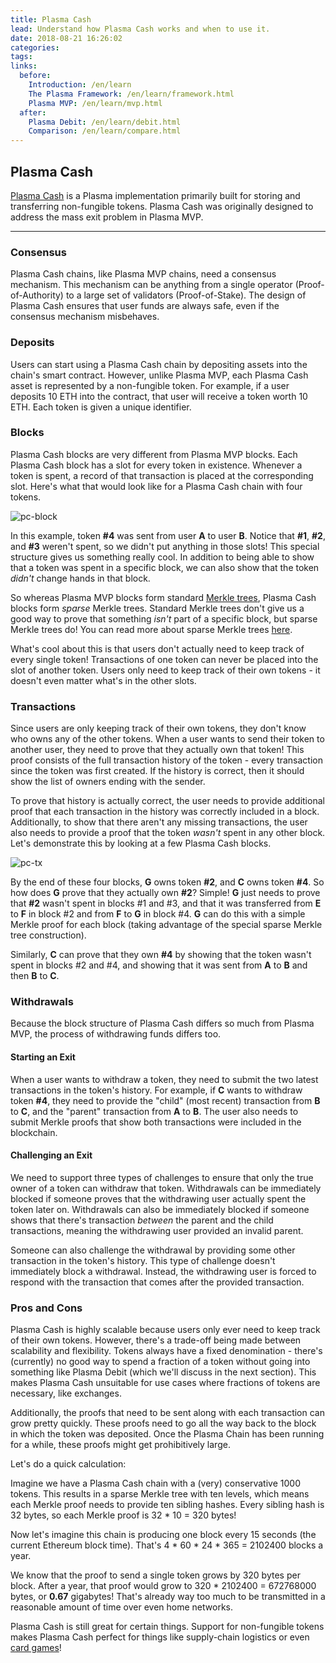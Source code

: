 ```yaml
---
title: Plasma Cash
lead: Understand how Plasma Cash works and when to use it.
date: 2018-08-21 16:26:02
categories:
tags:
links:
  before:
    Introduction: /en/learn
    The Plasma Framework: /en/learn/framework.html
    Plasma MVP: /en/learn/mvp.html
  after:
    Plasma Debit: /en/learn/debit.html
    Comparison: /en/learn/compare.html
---
```


## Plasma Cash
[Plasma Cash](https://ethresear.ch/t/plasma-cash-plasma-with-much-less-per-user-data-checking/1298) is a Plasma implementation primarily built for storing and transferring non-fungible tokens.
Plasma Cash was originally designed to address the mass exit problem in Plasma MVP.

---

### Consensus
Plasma Cash chains, like Plasma MVP chains, need a consensus mechanism.
This mechanism can be anything from a single operator (Proof-of-Authority) to a large set of validators (Proof-of-Stake).
The design of Plasma Cash ensures that user funds are always safe, even if the consensus mechanism misbehaves.

### Deposits
Users can start using a Plasma Cash chain by depositing assets into the chain's smart contract.
However, unlike Plasma MVP, each Plasma Cash asset is represented by a non-fungible token.
For example, if a user deposits 10 ETH into the contract, that user will receive a token worth 10 ETH.
Each token is given a unique identifier.

### Blocks
Plasma Cash blocks are very different from Plasma MVP blocks.
Each Plasma Cash block has a slot for every token in existence.
Whenever a token is spent, a record of that transaction is placed at the corresponding slot.
Here's what that would look like for a Plasma Cash chain with four tokens.

![pc-block](/img/learn/cash/pc-block.png)

In this example, token **\#4** was sent from user **A** to user **B**.
Notice that **\#1**, **#2**, and **#3** weren't spent, so we didn't put anything in those slots!
This special structure gives us something really cool.
In addition to being able to show that a token was spent in a specific block, we can also show that the token *didn't* change hands in that block.

So whereas Plasma MVP blocks form standard [Merkle trees](https://en.wikipedia.org/wiki/Merkle_tree), Plasma Cash blocks form *sparse* Merkle trees.
Standard Merkle trees don't give us a good way to prove that something *isn't* part of a specific block, but sparse Merkle trees do!
You can read more about sparse Merkle trees [here](https://medium.com/@kelvinfichter/whats-a-sparse-merkle-tree-acda70aeb837).

What's cool about this is that users don't actually need to keep track of every single token!
Transactions of one token can never be placed into the slot of another token.
Users only need to keep track of their own tokens - it doesn't even matter what's in the other slots.

### Transactions
Since users are only keeping track of their own tokens, they don't know who owns any of the other tokens.
When a user wants to send their token to another user, they need to prove that they actually own that token!
This proof consists of the full transaction history of the token - every transaction since the token was first created.
If the history is correct, then it should show the list of owners ending with the sender.

To prove that history is actually correct, the user needs to provide additional proof that each transaction in the history was correctly included in a block.
Additionally, to show that there aren't any missing transactions, the user also needs to provide a proof that the token <i>wasn't</i> spent in any other block.
Let's demonstrate this by looking at a few Plasma Cash blocks.

![pc-tx](/img/learn/cash/pc-tx.png)

By the end of these four blocks, **G** owns token **#2**, and **C** owns token **#4**.
So how does **G** prove that they actually own **#2**? Simple!
**G** just needs to prove that **#2** wasn't spent in blocks #1 and #3, and that it was transferred from **E** to **F** in block #2 and from **F** to **G** in block #4.
**G** can do this with a simple Merkle proof for each block (taking advantage of the special sparse Merkle tree construction).

Similarly, **C** can prove that they own **#4** by showing that the token wasn't spent in blocks #2 and #4, and showing that it was sent from **A** to **B** and then **B** to **C**.

### Withdrawals
Because the block structure of Plasma Cash differs so much from Plasma MVP, the process of withdrawing funds differs too.

#### Starting an Exit
When a user wants to withdraw a token, they need to submit the two latest transactions in the token's history.
For example, if **C** wants to withdraw token **#4**, they need to provide the "child" (most recent) transaction from **B** to **C**, and the "parent" transaction from **A** to **B**.
The user also needs to submit Merkle proofs that show both transactions were included in the blockchain.

#### Challenging an Exit
We need to support three types of challenges to ensure that only the true owner of a token can withdraw that token.
Withdrawals can be immediately blocked if someone proves that the withdrawing user actually spent the token later on.
Withdrawals can also be immediately blocked if someone shows that there's transaction *between* the parent and the child transactions, meaning the withdrawing user provided an invalid parent.

Someone can also challenge the withdrawal by providing some other transaction in the token's history.
This type of challenge doesn't immediately block a withdrawal.
Instead, the withdrawing user is forced to respond with the transaction that comes after the provided transaction.

### Pros and Cons
Plasma Cash is highly scalable because users only ever need to keep track of their own tokens.
However, there's a trade-off being made between scalability and flexibility.
Tokens always have a fixed denomination - there's (currently) no good way to spend a fraction of a token without going into something like Plasma Debit (which we'll discuss in the next section).
This makes Plasma Cash unsuitable for use cases where fractions of tokens are necessary, like exchanges.

Additionally, the proofs that need to be sent along with each transaction can grow pretty quickly.
These proofs need to go all the way back to the block in which the token was deposited.
Once the Plasma Chain has been running for a while, these proofs might get prohibitively large.

Let's do a quick calculation:

Imagine we have a Plasma Cash chain with a (very) conservative 1000 tokens.
This results in a sparse Merkle tree with ten levels, which means each Merkle proof needs to provide ten sibling hashes.
Every sibling hash is 32 bytes, so each Merkle proof is 32 \* 10 = 320 bytes!

Now let's imagine this chain is producing one block every 15 seconds (the current Ethereum block time).
That's 4 \* 60 \* 24 \* 365 = 2102400 blocks a year.

We know that the proof to send a single token grows by 320 bytes per block.
After a year, that proof would grow to 320 \* 2102400 = 672768000 bytes, or **0.67** gigabytes!
That's already way too much to be transmitted in a reasonable amount of time over even home networks. 

Plasma Cash is still great for certain things.
Support for non-fungible tokens makes Plasma Cash perfect for things like supply-chain logistics or even [card games](https://www.kickstarter.com/projects/328862817/zombie-battleground-the-new-generation-of-ccg-tcg)!
